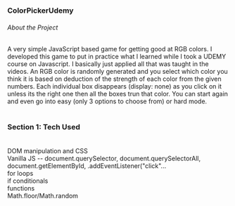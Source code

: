 ### ColorPickerUdemy



###### About the Project</br>
A very simple JavaScript based game for getting good at RGB colors. I developed this game to put in practice what I learned while I took a UDEMY course on Javascript. I basically just applied all that was taught in the videos. An RGB color is randomly generated and you select which color you think it is based on deduction of the strength of each color from the given numbers. Each individual box disappears (display: none) as you click on it unless its the right one then all the boxes trun that color. You can start again and even go into easy (only 3 options to choose from) or hard mode.  </br> </br> 

### Section 1:  Tech Used</br></br>
 
 DOM manipulation and CSS </br>
 Vanilla JS -- document.querySelector, document.querySelectorAll, document.getElementById, .addEventListener("click"... </br>
 for loops</br>
 if conditionals </br>
 functions </br>
 Math.floor/Math.random</br>
 
 </br>

